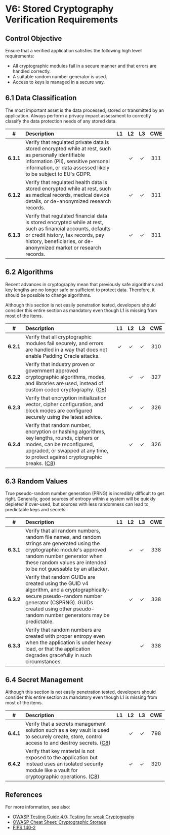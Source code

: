# V6: Stored Cryptography Verification Requirements

## Control Objective

Ensure that a verified application satisfies the following high level requirements:

* All cryptographic modules fail in a secure manner and that errors are handled correctly.
* A suitable random number generator is used.
* Access to keys is managed in a secure way.

## 6.1 Data Classification

The most important asset is the data processed, stored or transmitted by an application. Always perform a privacy impact assessment to correctly classify the data protection needs of any stored data.

| # | Description | L1 | L2 | L3 | CWE |
| :---: | :--- | :---: | :---:| :---: | :---: |
| **6.1.1** | Verify that regulated private data is stored encrypted while at rest, such as personally identifiable information (PII), sensitive personal information, or data assessed likely to be subject to EU's GDPR. |  | ✓ | ✓ | 311 |
| **6.1.2** | Verify that regulated health data is stored encrypted while at rest, such as medical records, medical device details, or de-anonymized research records. |  | ✓ | ✓ | 311 |
| **6.1.3** | Verify that regulated financial data is stored encrypted while at rest, such as financial accounts, defaults or credit history, tax records, pay history, beneficiaries, or de-anonymized market or research records. |  | ✓ | ✓ | 311 |

## 6.2 Algorithms

Recent advances in cryptography mean that previously safe algorithms and key lengths are no longer safe or sufficient to protect data. Therefore, it should be possible to change algorithms.

Although this section is not easily penetration tested, developers should consider this entire section as mandatory even though L1 is missing from most of the items.

| # | Description | L1 | L2 | L3 | CWE |
| :---: | :--- | :---: | :---:| :---: | :---: |
| **6.2.1** | Verify that all cryptographic modules fail securely, and errors are handled in a way that does not enable Padding Oracle attacks. | ✓ | ✓ | ✓ | 310 |
| **6.2.2** | Verify that industry proven or government approved cryptographic algorithms, modes, and libraries are used, instead of custom coded cryptography. ([C8](https://www.owasp.org/index.php/OWASP_Proactive_Controls#tab=Formal_Numbering)) | | ✓ | ✓ | 327 |
| **6.2.3** | Verify that encryption initialization vector, cipher configuration, and block modes are configured securely using the latest advice. |  | ✓ | ✓ | 326 |
| **6.2.4** | Verify that random number, encryption or hashing algorithms, key lengths, rounds, ciphers or modes, can be reconfigured, upgraded, or swapped at any time, to protect against cryptographic breaks. ([C8](https://www.owasp.org/index.php/OWASP_Proactive_Controls#tab=Formal_Numbering)) | | ✓ | ✓ | 326 |

## 6.3 Random Values

True pseudo-random number generation (PRNG) is incredibly difficult to get right. Generally, good sources of entropy within a system will be quickly depleted if over-used, but sources with less randomness can lead to predictable keys and secrets.

| # | Description | L1 | L2 | L3 | CWE |
| :---: | :--- | :---: | :---:| :---: | :---: |
| **6.3.1** | Verify that all random numbers, random file names, and random strings are generated using the cryptographic module's approved random number generator when these random values are intended to be not guessable by an attacker. |  | ✓ | ✓ | 338 |
| **6.3.2** | Verify that random GUIDs are created using the GUID v4 algorithm, and a cryptographically-secure pseudo-random number generator (CSPRNG). GUIDs created using other pseudo-random number generators may be predictable. |  | ✓ | ✓ | 338 |
| **6.3.3** | Verify that random numbers are created with proper entropy even when the application is under heavy load, or that the application degrades gracefully in such circumstances. |  |  | ✓ | 338 |

## 6.4 Secret Management

Although this section is not easily penetration tested, developers should consider this entire section as mandatory even though L1 is missing from most of the items.

| # | Description | L1 | L2 | L3 | CWE |
| :---: | :--- | :---: | :---:| :---: | :---: |
| **6.4.1** | Verify that a secrets management solution such as a key vault is used to securely create, store, control access to and destroy secrets. ([C8](https://www.owasp.org/index.php/OWASP_Proactive_Controls#tab=Formal_Numbering)) | | ✓ | ✓ | 798 |
| **6.4.2** | Verify that key material is not exposed to the application but instead uses an isolated security module like a vault for cryptographic operations. ([C8](https://www.owasp.org/index.php/OWASP_Proactive_Controls#tab=Formal_Numbering)) | | ✓ | ✓ | 320 |

## References

For more information, see also:

* [OWASP Testing Guide 4.0: Testing for weak Cryptography](https://www.owasp.org/index.php/Testing_for_weak_Cryptography)
* [OWASP Cheat Sheet: Cryptographic Storage](https://www.owasp.org/index.php/Cryptographic_Storage_Cheat_Sheet)
* [FIPS 140-2](https://csrc.nist.gov/publications/detail/fips/140/2/final)

